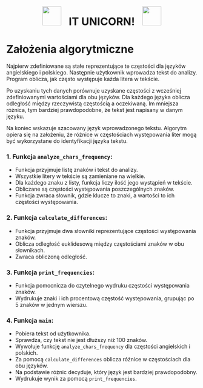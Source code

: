 <div align="center">

# <img src="https://user-images.githubusercontent.com/74038190/213844263-a8897a51-32f4-4b3b-b5c2-e1528b89f6f3.png" width="50px" /> &nbsp; IT UNICORN! &nbsp; <img src="https://user-images.githubusercontent.com/74038190/213844263-a8897a51-32f4-4b3b-b5c2-e1528b89f6f3.png" width="50px" />
</div>

# Założenia algorytmiczne

Najpierw zdefiniowane są stałe reprezentujące te częstości dla języków angielskiego i polskiego. Następnie użytkownik wprowadza tekst do analizy. Program oblicza, jak często występuje każda litera w tekście.

Po uzyskaniu tych danych porównuje uzyskane częstości z wcześniej zdefiniowanymi wartościami dla obu języków. Dla każdego języka oblicza odległość między rzeczywistą częstością a oczekiwaną. Im mniejsza różnica, tym bardziej prawdopodobne, że tekst jest napisany w danym języku.

Na koniec wskazuje szacowany język wprowadzonego tekstu. Algorytm opiera się na założeniu, że różnice w częstościach występowania liter mogą być wykorzystane do identyfikacji języka tekstu.


### 1. Funkcja `analyze_chars_frequency`:
- Funkcja przyjmuje listę znaków i tekst do analizy.
- Wszystkie litery w tekście są zamieniane na wielkie.
- Dla każdego znaku z listy, funkcja liczy ilość jego wystąpień w tekście.
- Obliczane są częstości występowania poszczególnych znaków.
- Funkcja zwraca słownik, gdzie klucze to znaki, a wartości to ich częstości występowania.

### 2. Funkcja `calculate_differences`:
- Funkcja przyjmuje dwa słowniki reprezentujące częstości występowania znaków.
- Oblicza odległość euklidesową między częstościami znaków w obu słownikach.
- Zwraca obliczoną odległość.

### 3. Funkcja `print_frequencies`:
- Funkcja pomocnicza do czytelnego wydruku częstości występowania znaków.
- Wydrukuje znaki i ich procentową częstość występowania, grupując po 5 znaków w jednym wierszu.

### 4. Funkcja `main`:
- Pobiera tekst od użytkownika.
- Sprawdza, czy tekst nie jest dłuższy niż 100 znaków.
- Wywołuje funkcję `analyze_chars_frequency` dla częstości angielskich i polskich.
- Za pomocą `calculate_differences` oblicza różnice w częstościach dla obu języków.
- Na podstawie różnic decyduje, który język jest bardziej prawdopodobny.
- Wydrukuje wynik za pomocą `print_frequencies`.